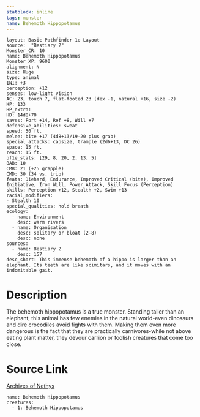 ```yaml
---
statblock: inline
tags: monster
name: Behemoth Hippopotamus
---
```

```statblock
layout: Basic Pathfinder 1e Layout
source:  "Bestiary 2"
Monster_CR: 10
name: Behemoth Hippopotamus
Monster_XP: 9600
alignment: N
size: Huge
type: animal
INI: +3
perception: +12
senses: low-light vision
AC: 23, touch 7, flat-footed 23 (dex -1, natural +16, size -2)
HP: 133
HP_extra: 
HD: 14d8+70
saves: Fort +14, Ref +8, Will +7
defensive_abilities: sweat
speed: 50 ft.
melee: bite +17 (4d8+13/19-20 plus grab)
special_attacks: capsize, trample (2d6+13, DC 26)
space: 15 ft.
reach: 15 ft.
pf1e_stats: [29, 8, 20, 2, 13, 5]
BAB: 10
CMB: 21 (+25 grapple)
CMD: 30 (34 vs. trip)
feats: Diehard, Endurance, Improved Critical (bite), Improved Initiative, Iron Will, Power Attack, Skill Focus (Perception)
skills: Perception +12, Stealth +2, Swim +13
racial_modifiers:
- Stealth 10
special_qualities: hold breath
ecology:
  - name: Environment
    desc: warm rivers
  - name: Organisation
    desc: solitary or bloat (2-8)
    desc: none
sources:
  - name: Bestiary 2
    desc: 157
desc_short: This immense behemoth of a hippo is larger than an elephant. Its teeth are like scimitars, and it moves with an indomitable gait.
```
# Description
The behemoth hippopotamus is a true monster. Standing taller than an elephant, this animal has few enemies in the natural world-even dinosaurs and dire crocodiles avoid fights with them. Making them even more dangerous is the fact that they are practically carnivores-while not above eating plant matter, they devour carrion or foolish creatures that come too close.
# Source Link
[Archives of Nethys](https://aonprd.com/MonsterDisplay.aspx?ItemName=Behemoth%20Hippopotamus)
```encounter-table
name: Behemoth Hippopotamus
creatures:
  - 1: Behemoth Hippopotamus
```
